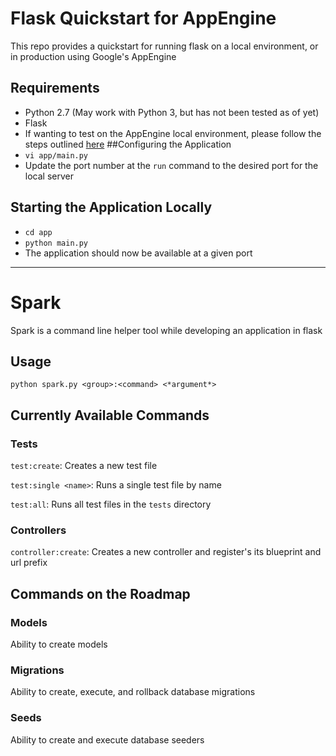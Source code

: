 # Flask Quickstart for AppEngine
This repo provides a quickstart for running flask on a local environment, or in production using Google's AppEngine
## Requirements
* Python 2.7 (May work with Python 3, but has not been tested as of yet)
* Flask
* If wanting to test on the AppEngine local environment, please follow the steps outlined [here](https://cloud.google.com/appengine/docs/standard/python/getting-started/python-standard-env)
##Configuring the Application
* `vi app/main.py`
* Update the port number at the `run` command to the desired port for the local server
## Starting the Application Locally
* `cd app`
* `python main.py`
* The application should now be available at a given port
---
# Spark
Spark is a command line helper tool while developing an application in flask
## Usage
`python spark.py <group>:<command> <*argument*>`
## Currently Available Commands
### Tests
`test:create`: Creates a new test file

`test:single <name>`: Runs a single test file by name

`test:all`: Runs all test files in the `tests` directory
### Controllers
`controller:create`: Creates a new controller and register's its blueprint and url prefix
## Commands on the Roadmap
### Models
Ability to create models
### Migrations
Ability to create, execute, and rollback database migrations
### Seeds
Ability to create and execute database seeders

